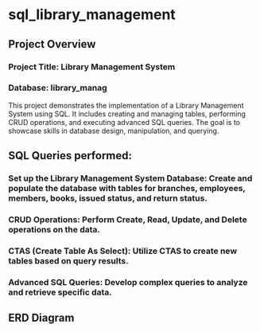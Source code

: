 # sql_library_management
## Project Overview
### Project Title: Library Management System
### Database: library_manag
This project demonstrates the implementation of a Library Management System using SQL. It includes creating and managing tables, performing CRUD operations, and executing advanced SQL queries. The goal is to showcase skills in database design, manipulation, and querying.
## SQL Queries performed:
### Set up the Library Management System Database: Create and populate the database with tables for branches, employees, members, books, issued status, and return status.
### CRUD Operations: Perform Create, Read, Update, and Delete operations on the data.
### CTAS (Create Table As Select): Utilize CTAS to create new tables based on query results.
### Advanced SQL Queries: Develop complex queries to analyze and retrieve specific data.
## ERD Diagram
